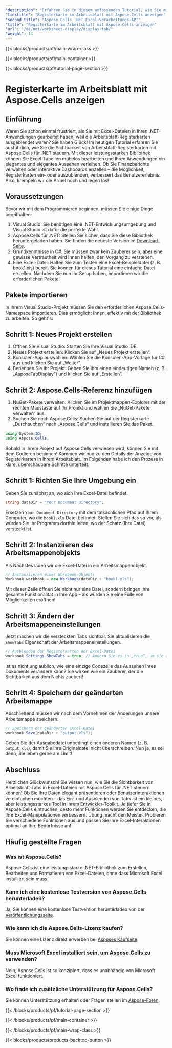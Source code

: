 ```yaml
---
"description": "Erfahren Sie in diesem umfassenden Tutorial, wie Sie mit Aspose.Cells für .NET Registerkarten in einem Excel-Arbeitsblatt anzeigen."
"linktitle": "Registerkarte im Arbeitsblatt mit Aspose.Cells anzeigen"
"second_title": "Aspose.Cells .NET Excel-Verarbeitungs-API"
"title": "Registerkarte im Arbeitsblatt mit Aspose.Cells anzeigen"
"url": "/de/net/worksheet-display/display-tab/"
"weight": 14
---
```


{{< blocks/products/pf/main-wrap-class >}}

{{< blocks/products/pf/main-container >}}

{{< blocks/products/pf/tutorial-page-section >}}

# Registerkarte im Arbeitsblatt mit Aspose.Cells anzeigen

## Einführung
Waren Sie schon einmal frustriert, als Sie mit Excel-Dateien in Ihren .NET-Anwendungen gearbeitet haben, weil die Arbeitsblatt-Registerkarten ausgeblendet waren? Sie haben Glück! Im heutigen Tutorial erfahren Sie ausführlich, wie Sie die Sichtbarkeit von Arbeitsblatt-Registerkarten mit Aspose.Cells für .NET steuern. Mit dieser leistungsstarken Bibliothek können Sie Excel-Tabellen mühelos bearbeiten und Ihren Anwendungen ein elegantes und elegantes Aussehen verleihen. Ob Sie Finanzberichte verwalten oder interaktive Dashboards erstellen – die Möglichkeit, Registerkarten ein- oder auszublenden, verbessert das Benutzererlebnis. Also, krempeln wir die Ärmel hoch und legen los!
## Voraussetzungen
Bevor wir mit dem Programmieren beginnen, müssen Sie einige Dinge bereithalten:
1. Visual Studio: Sie benötigen eine .NET-Entwicklungsumgebung und Visual Studio ist dafür die perfekte Wahl.
2. Aspose.Cells für .NET: Stellen Sie sicher, dass Sie diese Bibliothek heruntergeladen haben. Sie finden die neueste Version im [Download-Seite](https://releases.aspose.com/cells/net/).
3. Grundkenntnisse in C#: Sie müssen zwar kein Zauberer sein, aber eine gewisse Vertrautheit wird Ihnen helfen, den Vorgang zu verstehen.
4. Eine Excel-Datei: Halten Sie zum Testen eine Excel-Beispieldatei (z. B. book1.xls) bereit. Sie können für dieses Tutorial eine einfache Datei erstellen.
Nachdem Sie nun Ihr Setup haben, importieren wir die erforderlichen Pakete!
## Pakete importieren
In Ihrem Visual Studio-Projekt müssen Sie den erforderlichen Aspose.Cells-Namespace importieren. Dies ermöglicht Ihnen, effektiv mit der Bibliothek zu arbeiten. So geht's:
## Schritt 1: Neues Projekt erstellen
1. Öffnen Sie Visual Studio: Starten Sie Ihre Visual Studio IDE.
2. Neues Projekt erstellen: Klicken Sie auf „Neues Projekt erstellen“.
3. Konsolen-App auswählen: Wählen Sie die Konsolen-App-Vorlage für C# aus und klicken Sie auf „Weiter“.
4. Benennen Sie Ihr Projekt: Geben Sie ihm einen eindeutigen Namen (z. B. „AsposeTabDisplay“) und klicken Sie auf „Erstellen“.
## Schritt 2: Aspose.Cells-Referenz hinzufügen 
1. NuGet-Pakete verwalten: Klicken Sie im Projektmappen-Explorer mit der rechten Maustaste auf Ihr Projekt und wählen Sie „NuGet-Pakete verwalten“ aus.
2. Suchen Sie nach Aspose.Cells: Suchen Sie auf der Registerkarte „Durchsuchen“ nach „Aspose.Cells“ und installieren Sie das Paket.
```csharp
using System.IO;
using Aspose.Cells;
```
Sobald in Ihrem Projekt auf Aspose.Cells verwiesen wird, können Sie mit dem Codieren beginnen!
Kommen wir nun zu den Details der Anzeige von Registerkarten in Ihrem Arbeitsblatt. Im Folgenden habe ich den Prozess in klare, überschaubare Schritte unterteilt.
## Schritt 1: Richten Sie Ihre Umgebung ein
Geben Sie zunächst an, wo sich Ihre Excel-Datei befindet.
```csharp
string dataDir = "Your Document Directory";
```
Ersetzen `Your Document Directory` mit dem tatsächlichen Pfad auf Ihrem Computer, wo die `book1.xls` Datei befindet. Stellen Sie sich das so vor, als würden Sie Ihr Programm dorthin leiten, wo der Schatz (Ihre Datei) versteckt ist.
## Schritt 2: Instanziieren des Arbeitsmappenobjekts
Als Nächstes laden wir die Excel-Datei in ein Arbeitsmappenobjekt. 
```csharp
// Instanziieren eines Workbook-Objekts
Workbook workbook = new Workbook(dataDir + "book1.xls");
```
Mit dieser Zeile öffnen Sie nicht nur eine Datei, sondern bringen ihre gesamte Funktionalität in Ihre App – als würden Sie eine Fülle von Möglichkeiten eröffnen!
## Schritt 3: Ändern der Arbeitsmappeneinstellungen
Jetzt machen wir die versteckten Tabs sichtbar. Sie aktualisieren die `ShowTabs` Eigenschaft der Arbeitsmappeneinstellungen.
```csharp
// Ausblenden der Registerkarten der Excel-Datei
workbook.Settings.ShowTabs = true; // Ändern Sie es in „true“, um sie anzuzeigen
```
Ist es nicht unglaublich, wie eine einzige Codezeile das Aussehen Ihres Dokuments verändern kann? Sie wirken wie ein Zauberer, der die Sichtbarkeit aus dem Nichts zaubert!
## Schritt 4: Speichern der geänderten Arbeitsmappe
Abschließend müssen wir nach dem Vornehmen der Änderungen unsere Arbeitsmappe speichern:
```csharp
// Speichern der geänderten Excel-Datei
workbook.Save(dataDir + "output.xls");
```
Geben Sie der Ausgabedatei unbedingt einen anderen Namen (z. B. `output.xls`), damit Sie Ihre Originaldatei nicht überschreiben. Nun ja, es sei denn, Sie leben gerne am Limit!
## Abschluss
Herzlichen Glückwunsch! Sie wissen nun, wie Sie die Sichtbarkeit von Arbeitsblatt-Tabs in Excel-Dateien mit Aspose.Cells für .NET steuern können! Ob Sie Ihre Daten elegant präsentieren oder Benutzerinteraktionen vereinfachen möchten – das Ein- und Ausblenden von Tabs ist ein kleines, aber leistungsstarkes Tool in Ihrem Entwickler-Toolkit. Je tiefer Sie in Aspose.Cells eintauchen, desto mehr Funktionen werden Sie entdecken, die Ihre Excel-Manipulationen verbessern. Übung macht den Meister. Probieren Sie verschiedene Funktionen aus und passen Sie Ihre Excel-Interaktionen optimal an Ihre Bedürfnisse an!
## Häufig gestellte Fragen
### Was ist Aspose.Cells?
Aspose.Cells ist eine leistungsstarke .NET-Bibliothek zum Erstellen, Bearbeiten und Formatieren von Excel-Dateien, ohne dass Microsoft Excel installiert sein muss.
### Kann ich eine kostenlose Testversion von Aspose.Cells herunterladen?
Ja, Sie können eine kostenlose Testversion herunterladen von der [Veröffentlichungsseite](https://releases.aspose.com/).
### Wie kann ich die Aspose.Cells-Lizenz kaufen?
Sie können eine Lizenz direkt erwerben bei [Asposes Kaufseite](https://purchase.aspose.com/buy).
### Muss Microsoft Excel installiert sein, um Aspose.Cells zu verwenden?
Nein, Aspose.Cells ist so konzipiert, dass es unabhängig von Microsoft Excel funktioniert.
### Wo finde ich zusätzliche Unterstützung für Aspose.Cells?
Sie können Unterstützung erhalten oder Fragen stellen im [Aspose-Foren](https://forum.aspose.com/c/cells/9).

{{< /blocks/products/pf/tutorial-page-section >}}

{{< /blocks/products/pf/main-container >}}

{{< /blocks/products/pf/main-wrap-class >}}

{{< blocks/products/products-backtop-button >}}